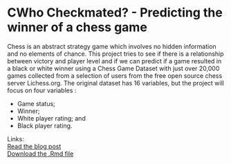 # CWho Checkmated? - Predicting the winner of a chess game

Chess is an abstract strategy game which involves no hidden information and no elements of chance. This project tries to see if there is a relationship between victory and player level and if we can predict if a game resulted in a black or white winner using a Chess Game Dataset with just over 20,000 games collected from a selection of users from the free open source chess server Lichess.org.
The original dataset has 16 variables, but the project will focus on four variables :

- Game status;
- Winner;
- White player rating; and
- Black player rating.

Links:\
[Read the blog post](https://maevassi.github.io/final-project/maeva_assi_who_checkmated.html) \
[Download the .Rmd file](https://maevassi.github.io/final-project/maeva_assi_who_checkmated.Rmd)
